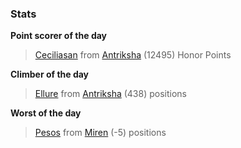 

### Stats

**Point scorer of the day**
>[Ceciliasan](/#/character/Antriksha/608527) from [Antriksha](/#/ranking/Antriksha)  (12495) Honor Points


**Climber of the day**
>[Ellure](/#/character/Antriksha/696947) from [Antriksha](/#/ranking/Antriksha)  (438) positions


**Worst of the day**
>[Pesos](/#/character/Miren/25321) from [Miren](/#/ranking/Miren)  (-5) positions


